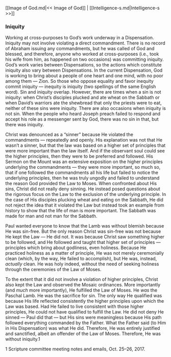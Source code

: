 [[Image of God.md|<< Image of God]]  |  [[Intelligence-s.md|Intelligence-s >>]]

### Iniquity
Working at cross-purposes to God’s work underway in a Dispensation. Iniquity may not involve violating a direct commandment. There is no record of Abraham issuing any commandments, but he was called of God and blessed, and therefore, anyone who worked at cross-purposes (i.e., took his wife from him, as happened on two occasions) was committing iniquity. God’s work varies between Dispensations, so the actions which constitute iniquity also vary between Dispensations. In the current Dispensation, God is working to bring about a people of one heart and one mind, with no poor among them — Zion. So those who oppose equality and favor inequity commit iniquity — inequity is iniquity (two spellings of the same English word). Sin and iniquity overlap. However, there are times when a sin is not iniquity: when Christ’s disciples plucked and ate wheat on the Sabbath or when David’s warriors ate the shewbread that only the priests were to eat, neither of these sins were iniquity. There are also occasions when iniquity is not sin. When the people who heard Joseph preach failed to respond and accept his role as a messenger sent by God, there was no sin in that, but there was iniquity.

Christ was denounced as a “sinner” because He violated the commandments — repeatedly and openly. His explanation was not that He wasn’t a sinner, but that the law was based on a higher set of principles that were more important than the law itself. And if the observant soul could see the higher principles, then they were to be preferred and followed. His Sermon on the Mount was an extensive exposition on the higher principles underlying the commandments — they were more important, so much so, that if one followed the commandments all his life but failed to notice the underlying principles, then he was truly ungodly and failed to understand the reason God provided the Law to Moses. When confronted about His sins, Christ did not really deny sinning. He instead posed questions about the rigorous focus on the Law to the exclusion of the underlying principle. In the case of His disciples plucking wheat and eating on the Sabbath, He did not reject the idea that it violated the Law but instead took an example from history to show that the life of man is more important. The Sabbath was made for man and not man for the Sabbath.

Paul wanted everyone to know that the Lamb was without blemish because He was sin-free. But the only reason Christ was sin-free was not because He kept the Law — He did not. It was because Christ saw something higher to be followed, and He followed and taught that higher set of principles — principles which bring about godliness, even holiness. Because He practiced holiness as a matter of principle, He was not merely ceremonially clean (which, by the way, He failed to accomplish), but He was, instead, *actually* clean. He was holy indeed, without the need of seeking holiness through the ceremonies of the Law of Moses.

To the extent that it did not involve a violation of higher principles, Christ also kept the Law and observed the Mosaic ordinances. More importantly (and *much* more importantly), He fulfilled the Law of Moses. He *was* the Paschal Lamb. He was the sacrifice for sin. The only way He qualified was because His life reflected consistently the higher principles upon which the Law was based. Had He failed to live consistent with those higher principles, He could not have qualified to fulfill the Law. He did not deny He sinned — Paul did that — but His sins were meaningless because His path followed everything commanded by the Father. What the Father said (to Him in His Dispensation) was what He did. Therefore, He was entirely justified and sanctified, albeit an offender of the Law of Moses. Therefore, He was without iniquity.1



1 Scripture committee meeting notes and emails, Oct. 25–26, 2017.